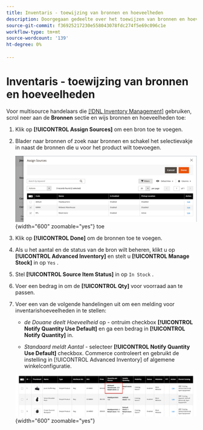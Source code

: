 ```yaml
---
title: Inventaris - toewijzing van bronnen en hoeveelheden
description: Doorgegaan gedeelte over het toewijzen van bronnen en hoeveelheden bij het maken van catalogusproducten.
source-git-commit: f36925217230e558043078fdc274f5e69c096c1e
workflow-type: tm+mt
source-wordcount: '139'
ht-degree: 0%

---
```


# Inventaris - toewijzing van bronnen en hoeveelheden

Voor multisource handelaars die [[!DNL Inventory Management]](../inventory-management/introduction.md) gebruiken, scrol neer aan de **Bronnen** sectie en wijs bronnen en hoeveelheden toe:

1. Klik op **[!UICONTROL Assign Sources]** om een bron toe te voegen.

1. Blader naar bronnen of zoek naar bronnen en schakel het selectievakje in naast de bronnen die u voor het product wilt toevoegen.

   ![&#x200B; wijs bronnen aan het product &#x200B;](../catalog/assets/inventory-product-assign-sources.png){width="600" zoomable="yes"} toe

1. Klik op **[!UICONTROL Done]** om de bronnen toe te voegen.

1. Als u het aantal en de status van de bron wilt beheren, klikt u op **[!UICONTROL Advanced Inventory]** en stelt u **[!UICONTROL Manage Stock]** in op `Yes` .

1. Stel **[!UICONTROL Source Item Status]** in op `In Stock` .

1. Voer een bedrag in om de **[!UICONTROL Qty]** voor voorraad aan te passen.

1. Voer een van de volgende handelingen uit om een melding voor inventarishoeveelheden in te stellen:

   - _de Douane deelt Hoeveelheid_ op - ontruim checkbox **[!UICONTROL Notify Quantity Use Default]** en ga een bedrag in **[!UICONTROL Notify Quantity]** in.

   - _Standaard meldt Aantal_ - selecteer **[!UICONTROL Notify Quantity Use Default]** checkbox. Commerce controleert en gebruikt de instelling in [!UICONTROL Advanced Inventory] of algemene winkelconfiguratie.

   ![&#x200B; de Hoeveelheden van het Product van de Update per Source &#x200B;](../catalog/assets/inventory-product-quantity.png){width="600" zoomable="yes"}
